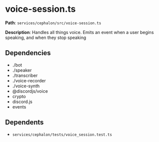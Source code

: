 # voice-session.ts

**Path**: `services/cephalon/src/voice-session.ts`

**Description**: Handles all things voice. Emits an event when a user begins speaking, and when they stop speaking

## Dependencies
- ./bot
- ./speaker
- ./transcriber
- ./voice-recorder
- ./voice-synth
- @discordjs/voice
- crypto
- discord.js
- events

## Dependents
- `services/cephalon/tests/voice_session.test.ts`

